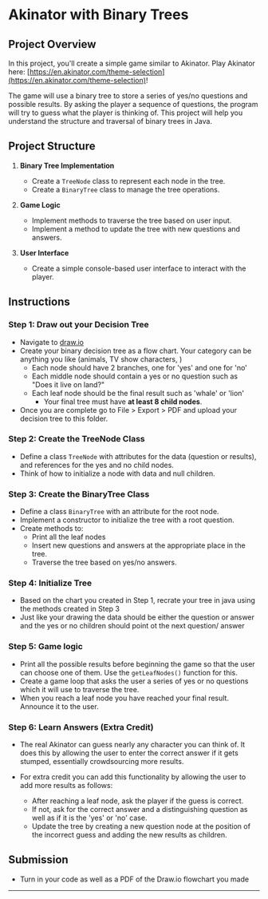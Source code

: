 # Akinator with Binary Trees

## Project Overview

In this project, you'll create a simple game similar to Akinator. Play Akinator here: [https://en.akinator.com/theme-selection](https://en.akinator.com/theme-selection)!

 The game will use a binary tree to store a series of yes/no questions and possible results. By asking the player a sequence of questions, the program will try to guess what the player is thinking of. This project will help you understand the structure and traversal of binary trees in Java.

## Project Structure

1. **Binary Tree Implementation**

   - Create a `TreeNode` class to represent each node in the tree.
   - Create a `BinaryTree` class to manage the tree operations.
2. **Game Logic**

   - Implement methods to traverse the tree based on user input.
   - Implement a method to update the tree with new questions and answers.
3. **User Interface**

   - Create a simple console-based user interface to interact with the player.

## Instructions

### Step 1: Draw out your Decision Tree

- Navigate to [draw.io](https://app.diagrams.net/)
- Create your binary decision tree as a flow chart. Your category can be anything you like (animals, TV show characters, )
  - Each node should have 2 branches, one for 'yes' and one for 'no'
  - Each middle node should contain a yes or no question such as "Does it live on land?"
  - Each leaf node should be the final result such as 'whale' or 'lion'
    - Your final tree must have **at least 8 child nodes**.
- Once you are complete go to File > Export > PDF and upload your decision tree to this folder.

### Step 2: Create the TreeNode Class

- Define a class `TreeNode` with attributes for the data (question or results), and references for the yes and no child nodes.
- Think of how to initialize a node with data and null children.

### Step 3: Create the BinaryTree Class

- Define a class `BinaryTree` with an attribute for the root node.
- Implement a constructor to initialize the tree with a root question.
- Create methods to:
  - Print all the leaf nodes
  - Insert new questions and answers at the appropriate place in the tree.
  - Traverse the tree based on yes/no answers.

### Step 4: Initialize Tree

- Based on the chart you created in Step 1, recrate your tree in java using the methods created in Step 3
- Just like your drawing the data should be either the question or answer and the yes or no children should point ot the next question/ answer

### Step 5: Game logic

- Print all the possible results  before beginning the game so that the user can choose one of them. Use the `getLeafNodes()` function for this.
- Create a game loop that asks the user a series of yes or no questions which it will use to traverse the tree.
- When you reach a leaf node you have reached your final result. Announce it to the user.

### Step 6: Learn Answers (Extra Credit)

- The real Akinator can  guess nearly any character you can think of. It does this by allowing the user to enter the correct answer if it gets stumped, essentially crowdsourcing more results.
- For extra credit you can add this functionality by allowing the user to add more results as follows:

  - After reaching a leaf node, ask the player if the guess is correct.
  - If not, ask for the correct answer and a distinguishing question as well as if it is the 'yes' or 'no' case.
  - Update the tree by creating a new question node at the position of the incorrect guess and adding the new results as children.

## Submission

- Turn in your code as well as a PDF of the Draw.io flowchart you made

---
